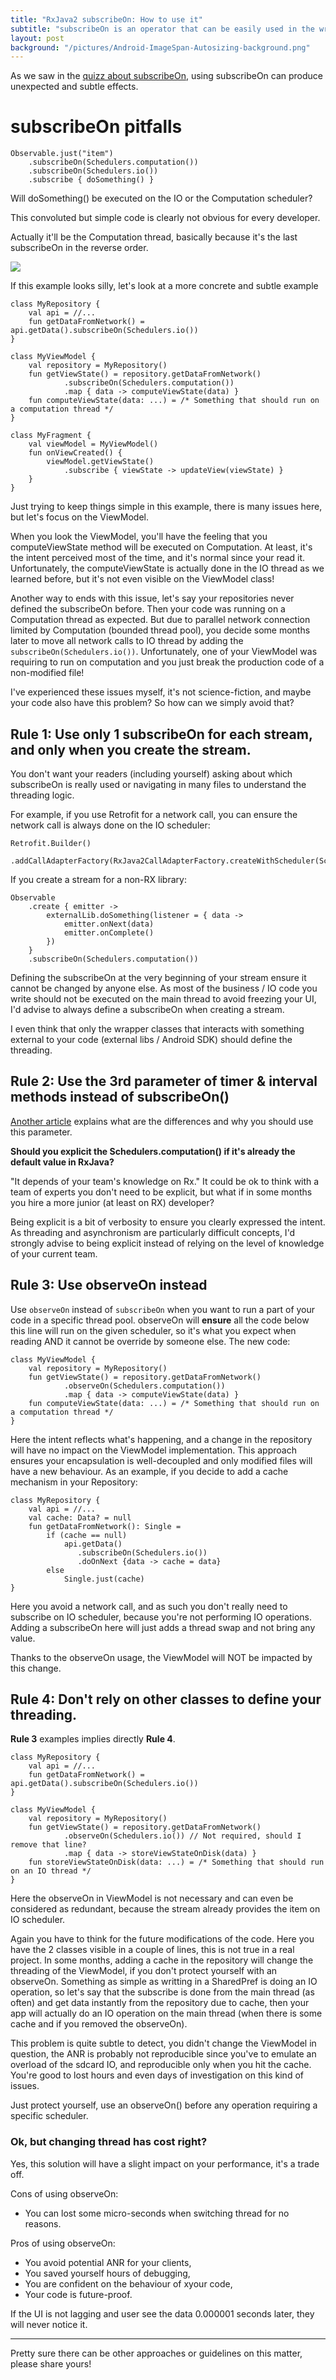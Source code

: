 ```yaml
---
title: "RxJava2 subscribeOn: How to use it"
subtitle: "subscribeOn is an operator that can be easily used in the wrong place and lead to subtle bugs and even ANR. Some tips to avoid the pitfalls."
layout: post
background: "/pictures/Android-ImageSpan-Autosizing-background.png"
---
```



As we saw in the [quizz about subscribeOn](/2020/05/01/RxJava-Puzzle-SubscribeOn), using subscribeOn can produce unexpected and subtle effects. 

# subscribeOn pitfalls

    Observable.just("item")
        .subscribeOn(Schedulers.computation())
        .subscribeOn(Schedulers.io())
        .subscribe { doSomething() }

Will doSomething() be executed on the IO or the Computation scheduler?

This convoluted but simple code is clearly not obvious for every developer. 

Actually it'll be the Computation thread, basically because it's the last subscribeOn in the reverse order.

![](/pictures/RxJava_Puzzle_2x_subscribeOn.png)

If this example looks silly, let's look at a more concrete and subtle example

    class MyRepository {
        val api = //...
        fun getDataFromNetwork() = api.getData().subscribeOn(Schedulers.io())
    }

    class MyViewModel {
        val repository = MyRepository()
        fun getViewState() = repository.getDataFromNetwork()
                .subscribeOn(Schedulers.computation())
                .map { data -> computeViewState(data) }
        fun computeViewState(data: ...) = /* Something that should run on a computation thread */
    }

    class MyFragment {
        val viewModel = MyViewModel()
        fun onViewCreated() {
            viewModel.getViewState()
                .subscribe { viewState -> updateView(viewState) }
        }
    }

Just trying to keep things simple in this example, there is many issues here, but let's focus on the ViewModel.

When you look the ViewModel, you'll have the feeling that you computeViewState method will be executed on Computation. At least, it's the intent perceived most of the time, and it's normal since your read it. Unfortunately, the computeViewState is actually done in the IO thread as we learned before, but it's not even visible on the ViewModel class!

Another way to ends with this issue, let's say your repositories never defined the subscribeOn before. Then your code was running on a Computation thread as expected. But due to parallel network connection limited by Computation (bounded thread pool), you decide some months later to move all network calls to IO thread by adding the `subscribeOn(Schedulers.io())`. Unfortunately, one of your ViewModel was requiring to run on computation and you just break the production code of a non-modified file!

I've experienced these issues myself, it's not science-fiction, and maybe your code also have this problem? So how can we simply avoid that? 

## Rule 1: Use only 1 subscribeOn for each stream, and only when you create the stream.

You don't want your readers (including yourself) asking about which subscribeOn is really used or navigating in many files to understand the threading logic.

For example, if you use Retrofit for a network call, you can ensure the network call is always done on the IO scheduler:

    Retrofit.Builder()
        .addCallAdapterFactory(RxJava2CallAdapterFactory.createWithScheduler(Schedulers.io()))

If you create a stream for a non-RX library:

    Observable
        .create { emitter ->
            externalLib.doSomething(listener = { data ->
                emitter.onNext(data)
                emitter.onComplete()
            })
        }
        .subscribeOn(Schedulers.computation())

Defining the subscribeOn at the very beginning of your stream ensure it cannot be changed by anyone else. As most of the business / IO code you write should not be executed on the main thread to avoid freezing your UI, I'd advise to always define a subscribeOn when creating a stream.

I even think that only the wrapper classes that interacts with something external to your code (external libs / Android SDK) should define the threading. 

## Rule 2: Use the 3rd parameter of timer & interval methods instead of subscribeOn()

[Another article](/2020/04/29-RxJava-Puzzle-Scheduler-3rd-param/) explains what are the differences and why you should use this parameter.

**Should you explicit the Schedulers.computation() if it's already the default value in RxJava?**

"It depends of your team's knowledge on Rx." It could be ok to think with a team of experts you don't need to be explicit, but what if in some months you hire a more junior (at least on RX) developer? 

Being explicit is a bit of verbosity to ensure you clearly expressed the intent. As threading and asynchronism are particularly difficult concepts, I'd strongly advise to being explicit instead of relying on the level of knowledge of your current team.


## Rule 3: Use observeOn instead

Use `observeOn` instead of `subscribeOn` when you want to run a part of your code in a specific thread pool. observeOn will **ensure** all the code below this line will run on the given scheduler, so it's what you expect when reading AND it cannot be override by someone else. The new code:

    class MyViewModel {
        val repository = MyRepository()
        fun getViewState() = repository.getDataFromNetwork()
                .observeOn(Schedulers.computation())
                .map { data -> computeViewState(data) }
        fun computeViewState(data: ...) = /* Something that should run on a computation thread */
    }

Here the intent reflects what's happening, and a change in the repository will have no impact on the ViewModel implementation. This approach ensures your encapsulation is well-decoupled and only modified files will have a new behaviour. As an example, if you decide to add a cache mechanism in your Repository:

    class MyRepository {
        val api = //...
        val cache: Data? = null
        fun getDataFromNetwork(): Single = 
            if (cache == null) 
                api.getData()
                   .subscribeOn(Schedulers.io())
                   .doOnNext {data -> cache = data}
            else 
                Single.just(cache)
    }

Here you avoid a network call, and as such you don't really need to subscribe on IO scheduler, because you're not performing IO operations. Adding a subscribeOn here will just adds a thread swap and not bring any value.

Thanks to the observeOn usage, the ViewModel will NOT be impacted by this change.

## Rule 4: Don't rely on other classes to define your threading.

**Rule 3** examples implies directly **Rule 4**.

    class MyRepository {
        val api = //...
        fun getDataFromNetwork() = api.getData().subscribeOn(Schedulers.io())
    }

    class MyViewModel {
        val repository = MyRepository()
        fun getViewState() = repository.getDataFromNetwork()
                .observeOn(Schedulers.io()) // Not required, should I remove that line?
                .map { data -> storeViewStateOnDisk(data) }
        fun storeViewStateOnDisk(data: ...) = /* Something that should run on an IO thread */
    }

Here the observeOn in ViewModel is not necessary and can even be considered as redundant, because the stream already provides the item on IO scheduler.

Again you have to think for the future modifications of the code. Here you have the 2 classes  visible in a couple of lines, this is not true in a real project. In some months, adding a cache in the repository will change the threading of the ViewModel, if you don't protect yourself with an observeOn. Something as simple as writting in a SharedPref is doing an IO operation, so let's say that the subscribe is done from the main thread (as often) and get data instantly from the repository due to cache, then your app will actually do an IO operation on the main thread (when there is some cache and if you removed the observeOn). 

This problem is quite subtle to detect, you didn't change the ViewModel in question, the ANR is probably not reproducible since you've to emulate an overload of the sdcard IO, and reproducible only when you hit the cache. You're good to lost hours and even days of investigation on this kind of issues.

Just protect yourself, use an observeOn() before any operation requiring a specific scheduler.

### Ok, but changing thread has cost right?

Yes, this solution will have a slight impact on your performance, it's a trade off.

Cons of using observeOn:
- You can lost some micro-seconds when switching thread for no reasons.

Pros of using observeOn:
- You avoid potential ANR for your clients,
- You saved yourself hours of debugging,
- You are confident on the behaviour of xyour code,
- Your code is future-proof.

If the UI is not lagging and user see the data 0.000001 seconds later, they will never notice it.

---

Pretty sure there can be other approaches or guidelines on this matter, please share yours!
